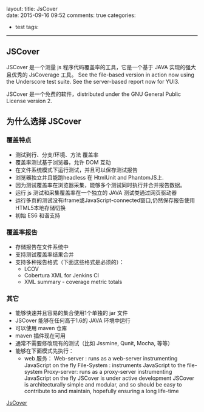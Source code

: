 layout:
title: JsCover	
date: 2015-09-16 09:52
comments: true
categories:
- test
tags:
---

## JSCover
JSCover 是一个测量 js 程序代码覆盖率的工具，它是一个基于 JAVA 实现的强大且优秀的 JsCoverage 工具。
See the file-based version in action now using the Underscore test suite. See the server-based report now for YUI3.


JSCover 是一个免费的软件，distributed under the GNU General Public License version 2.

## 为什么选择 JSCover
### 覆盖特点
* 测试到行、分支/环境、方法 覆盖率
* 覆盖率测试基于浏览器，允许 DOM 互动
* 在文件系统模式下运行测试，并且可以保存测试报告
* 浏览器独立并且能跑headless 在 HtmlUnit and PhantomJS上.
* 因为测试覆盖率在浏览器采集，能够多个测试同时执行并合并报告数据。
* 运行 js 测试和采集覆盖率在一个独立的 JAVA 测试类通过网页驱动器
* 运行多页的测试没有iframe或JavaScript-connected窗口,仍然保存报告使用HTML5本地存储切换
* 初始 ES6 和谐支持

### 覆盖率报告
* 存储报告在文件系统中
* 支持测试覆盖率结果合并
* 支持多种报告格式（下面这些格式是必须的）：
    * LCOV
    * Cobertura XML for Jenkins CI
    * XML summary - coverage metric totals

### 其它
* 能够快速并且容易的集合使用1个单独的 jar 文件
* JSCover 能够在任何高于1.6的 JAVA 环境中运行
* 可以使用 maven 仓库
* maven 插件现在可用
* 通常不需要修改现有的测试（比如 Jssmine, Qunit, Mocha, 等等）
* 能够在下面模式先执行：
    * web 服务：
Web-server : runs as a web-server instrumenting JavaScript on the fly
File-System : instruments JavaScript to the file-system
Proxy-server: runs as a proxy-server instrumenting JavaScript on the fly
JSCover is under active development
JSCover is architecturally simple and modular, and so should be easy to contribute to and maintain, hopefully ensuring a long life-time




[JsCover](http://tntim96.github.io/JSCover/)
